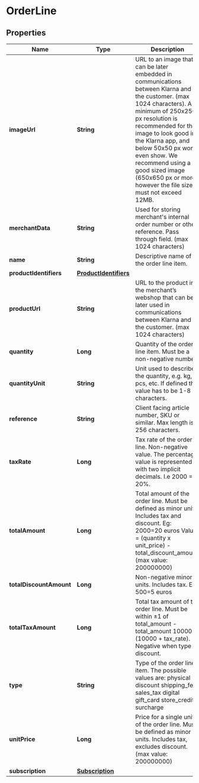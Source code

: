 

# OrderLine


## Properties

| Name | Type | Description | Notes |
|------------ | ------------- | ------------- | -------------|
|**imageUrl** | **String** | URL to an image that can be later embedded in communications between Klarna and the customer. (max 1024 characters).  A minimum of 250x250 px resolution is recommended for the image to look good in the Klarna app, and below 50x50 px won&#39;t even show. We recommend using a good sized image (650x650 px or more), however the file size must not exceed 12MB. |  [optional] |
|**merchantData** | **String** | Used for storing merchant&#39;s internal order number or other reference. Pass through field. (max 1024 characters) |  [optional] |
|**name** | **String** | Descriptive name of the order line item. |  |
|**productIdentifiers** | [**ProductIdentifiers**](ProductIdentifiers.md) |  |  [optional] |
|**productUrl** | **String** | URL to the product in the merchant’s webshop that can be later used in communications between Klarna and the customer. (max 1024 characters) |  [optional] |
|**quantity** | **Long** | Quantity of the order line item. Must be a non-negative number. |  |
|**quantityUnit** | **String** | Unit used to describe the quantity, e.g. kg, pcs, etc. If defined the value has to be 1-8 characters. |  [optional] |
|**reference** | **String** | Client facing article number, SKU or similar. Max length is 256 characters. |  [optional] |
|**taxRate** | **Long** | Tax rate of the order line. Non-negative value. The percentage value is represented with two implicit decimals. I.e 2000 &#x3D; 20%. |  [optional] |
|**totalAmount** | **Long** | Total amount of the order line. Must be defined as minor units. Includes tax and discount. Eg: 2000&#x3D;20 euros Value &#x3D; (quantity x unit_price) - total_discount_amount.  (max value: 200000000) |  |
|**totalDiscountAmount** | **Long** | Non-negative minor units. Includes tax. Eg: 500&#x3D;5 euros |  [optional] |
|**totalTaxAmount** | **Long** | Total tax amount of the order line. Must be within ±1 of total_amount - total_amount 10000 / (10000 + tax_rate). Negative when type is discount. |  [optional] |
|**type** | **String** | Type of the order line item. The possible values are:  physical discount shipping_fee sales_tax digital gift_card store_credit surcharge |  [optional] |
|**unitPrice** | **Long** | Price for a single unit of the order line. Must be defined as minor units. Includes tax, excludes discount. (max value: 200000000) |  |
|**subscription** | [**Subscription**](Subscription.md) |  |  [optional] |



